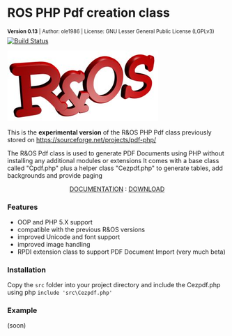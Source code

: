 # ROS PHP Pdf creation class
<sup>**Version 0.13** | Author: ole1986 | License: GNU Lesser General Public License (LGPLv3) </sup><br />
[![Build Status](https://travis-ci.org/ole1986/pdf-php.svg?branch=master)](https://travis-ci.org/ole1986/pdf-php)

![ros.jpg](https://raw.githubusercontent.com/ole1986/pdf-php/master/ros.jpg "R&OS PHP Pdf creation class")

This is the **experimental version** of the R&OS PHP Pdf class previously stored on https://sourceforge.net/projects/pdf-php/

The R&OS Pdf class is used to generate PDF Documents using PHP without installing any additional modules or extensions
It comes with a base class called "Cpdf.php" plus a helper class "Cezpdf.php" to generate tables, add backgrounds and provide paging

<p align="center"> <a href="readme.pdf">DOCUMENTATION</a> : <a href="../../archive/experimental.zip">DOWNLOAD</a></p>

### Features
- OOP and PHP 5.X support
- compatible with the previous R&OS versions
- improved Unicode and font support
- improved image handling
- RPDI extension class to support PDF Document Import (very much beta)

### Installation

Copy the `src` folder into your project directory and include the Cezpdf.php using php `include 'src\Cezpdf.php'`

### Example

(soon)
